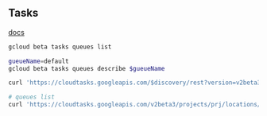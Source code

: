 Tasks
-

[docs](https://cloud.google.com/tasks/docs/)

````bash
gcloud beta tasks queues list

gueueName=default
gcloud beta tasks queues describe $gueueName

curl 'https://cloudtasks.googleapis.com/$discovery/rest?version=v2beta3' | jq

# queues list
curl 'https://cloudtasks.googleapis.com/v2beta3/projects/prj/locations/us-central1/queues'
````
